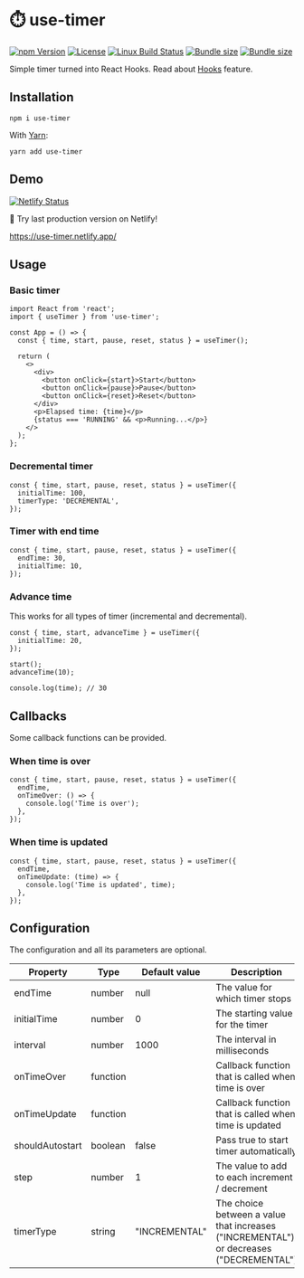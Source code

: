 # ⏱️ use-timer

[![npm Version](https://img.shields.io/npm/v/use-timer.svg)](https://www.npmjs.com/package/use-timer) [![License](https://img.shields.io/npm/l/use-timer.svg)](https://www.npmjs.com/package/use-timer) [![Linux Build Status](https://travis-ci.com/thibaultboursier/use-timer.svg?branch=master)](https://travis-ci.com/thibaultboursier/use-timer) [![Bundle size](https://badgen.net/bundlephobia/min/use-timer?label=size)](https://bundlephobia.com/result?p=use-timer) [![Bundle size](https://badgen.net/bundlephobia/minzip/use-timer?label=gzip%20size)](https://bundlephobia.com/result?p=use-timer)

Simple timer turned into React Hooks.
Read about [Hooks](https://reactjs.org/docs/hooks-intro.html) feature.

## Installation

```
npm i use-timer
```

With [Yarn](https://yarnpkg.com/):

```
yarn add use-timer
```

## Demo

[![Netlify Status](https://api.netlify.com/api/v1/badges/3be3466e-4bc9-46f1-89b0-9b09910cc20b/deploy-status)](https://app.netlify.com/sites/use-timer/deploys)

🚀 Try last production version on Netlify!

https://use-timer.netlify.app/

## Usage

### Basic timer

```tsx
import React from 'react';
import { useTimer } from 'use-timer';

const App = () => {
  const { time, start, pause, reset, status } = useTimer();

  return (
    <>
      <div>
        <button onClick={start}>Start</button>
        <button onClick={pause}>Pause</button>
        <button onClick={reset}>Reset</button>
      </div>
      <p>Elapsed time: {time}</p>
      {status === 'RUNNING' && <p>Running...</p>}
    </>
  );
};
```

### Decremental timer

```tsx
const { time, start, pause, reset, status } = useTimer({
  initialTime: 100,
  timerType: 'DECREMENTAL',
});
```

### Timer with end time

```tsx
const { time, start, pause, reset, status } = useTimer({
  endTime: 30,
  initialTime: 10,
});
```

### Advance time

This works for all types of timer (incremental and decremental).

```tsx
const { time, start, advanceTime } = useTimer({
  initialTime: 20,
});

start();
advanceTime(10);

console.log(time); // 30
```

## Callbacks

Some callback functions can be provided.

### When time is over

```tsx
const { time, start, pause, reset, status } = useTimer({
  endTime,
  onTimeOver: () => {
    console.log('Time is over');
  },
});
```

### When time is updated

```tsx
const { time, start, pause, reset, status } = useTimer({
  endTime,
  onTimeUpdate: (time) => {
    console.log('Time is updated', time);
  },
});
```

## Configuration

The configuration and all its parameters are optional.

| Property        | Type     | Default value | Description                                                                            |
| --------------- | -------- | ------------- | -------------------------------------------------------------------------------------- |
| endTime         | number   | null          | The value for which timer stops                                                        |
| initialTime     | number   | 0             | The starting value for the timer                                                       |
| interval        | number   | 1000          | The interval in milliseconds                                                           |
| onTimeOver      | function |               | Callback function that is called when time is over                                     |
| onTimeUpdate    | function |               | Callback function that is called when time is updated                                  |
| shouldAutostart | boolean  | false         | Pass true to start timer automatically                                                 |
| step            | number   | 1             | The value to add to each increment / decrement                                         |
| timerType       | string   | "INCREMENTAL" | The choice between a value that increases ("INCREMENTAL") or decreases ("DECREMENTAL") |
